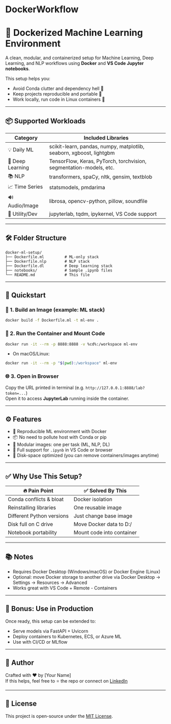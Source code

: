 # DockerWorkflow

# 🐳 Dockerized Machine Learning Environment

A clean, modular, and containerized setup for Machine Learning, Deep Learning, and NLP workflows using **Docker** and **VS Code Jupyter notebooks**.

This setup helps you:
- Avoid Conda clutter and dependency hell 🧹
- Keep projects reproducible and portable 🔁
- Work locally, run code in Linux containers 🧠

---

## 📦 Supported Workloads

| Category         | Included Libraries                                                   |
|------------------|------------------------------------------------------------------------|
| 💡 Daily ML       | scikit-learn, pandas, numpy, matplotlib, seaborn, xgboost, lightgbm   |
| 🧠 Deep Learning  | TensorFlow, Keras, PyTorch, torchvision, segmentation-models, etc.     |
| 📚 NLP           | transformers, spaCy, nltk, gensim, textblob                            |
| 📈 Time Series   | statsmodels, pmdarima                                                  |
| 🔊 Audio/Image    | librosa, opencv-python, pillow, soundfile                             |
| 🧪 Utility/Dev    | jupyterlab, tqdm, ipykernel, VS Code support                           |

---

## 🛠️ Folder Structure

```
docker-ml-setup/
├── Dockerfile.ml         # ML-only stack
├── Dockerfile.nlp        # NLP stack
├── Dockerfile.dl         # Deep learning stack
├── notebooks/            # Sample .ipynb files
└── README.md             # This file
```

---

## 🚀 Quickstart

### 🔨 1. Build an Image (example: ML stack)
```bash
docker build -f Dockerfile.ml -t ml-env .
```

### 🧪 2. Run the Container and Mount Code
```bash
docker run -it --rm -p 8888:8888 -v %cd%:/workspace ml-env
```

- On macOS/Linux:
```bash
docker run -it --rm -p "$(pwd):/workspace" ml-env
```

### 🌐 3. Open in Browser
Copy the URL printed in terminal (e.g. `http://127.0.0.1:8888/lab?token=...`)  
Open it to access **JupyterLab** running inside the container.

---

## ⚙️ Features

- 🔁 Reproducible ML environment with Docker
- 📦 No need to pollute host with Conda or pip
- 🧠 Modular images: one per task (ML, NLP, DL)
- 📝 Full support for `.ipynb` in VS Code or browser
- 🧹 Disk-space optimized (you can remove containers/images anytime)

---

## ✅ Why Use This Setup?

| 🔥 Pain Point             | ✅ Solved By This |
|--------------------------|------------------|
| Conda conflicts & bloat  | Docker isolation |
| Reinstalling libraries   | One reusable image |
| Different Python versions| Just change base image |
| Disk full on C drive     | Move Docker data to D:/ |
| Notebook portability     | Mount code into container |

---

## 📚 Notes

- Requires Docker Desktop (Windows/macOS) or Docker Engine (Linux)
- Optional: move Docker storage to another drive via Docker Desktop → Settings → Resources → Advanced
- Works great with VS Code + Remote - Containers

---

## 🧠 Bonus: Use in Production

Once ready, this setup can be extended to:
- Serve models via FastAPI + Uvicorn
- Deploy containers to Kubernetes, ECS, or Azure ML
- Use with CI/CD or MLflow

---

## 🙌 Author

Crafted with ❤️ by [Your Name]  
If this helps, feel free to ⭐ the repo or connect on [LinkedIn](https://www.linkedin.com)

---

## 📜 License

This project is open-source under the [MIT License](LICENSE).
